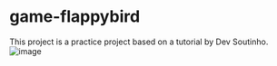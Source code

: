 # game-flappybird
This project is a practice project based on a tutorial by Dev Soutinho.
![image](https://user-images.githubusercontent.com/119711762/233467195-1fe8e2d9-0d78-4789-8c1e-a312f7c22a5e.png)
